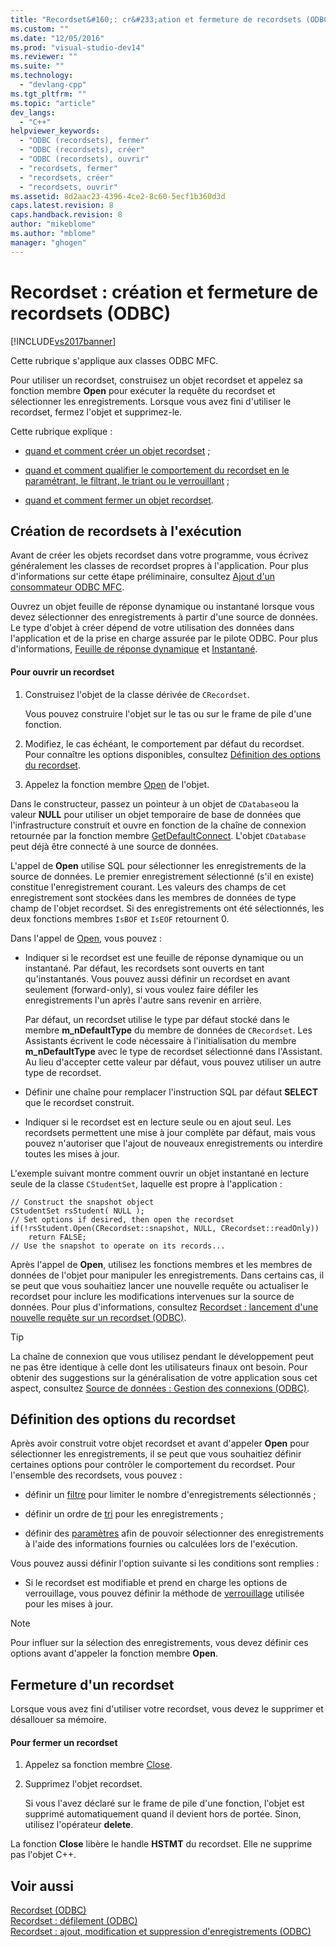 ```yaml
---
title: "Recordset&#160;: cr&#233;ation et fermeture de recordsets (ODBC) | Microsoft Docs"
ms.custom: ""
ms.date: "12/05/2016"
ms.prod: "visual-studio-dev14"
ms.reviewer: ""
ms.suite: ""
ms.technology: 
  - "devlang-cpp"
ms.tgt_pltfrm: ""
ms.topic: "article"
dev_langs: 
  - "C++"
helpviewer_keywords: 
  - "ODBC (recordsets), fermer"
  - "ODBC (recordsets), créer"
  - "ODBC (recordsets), ouvrir"
  - "recordsets, fermer"
  - "recordsets, créer"
  - "recordsets, ouvrir"
ms.assetid: 8d2aac23-4396-4ce2-8c60-5ecf1b360d3d
caps.latest.revision: 8
caps.handback.revision: 8
author: "mikeblome"
ms.author: "mblome"
manager: "ghogen"
---
```

# Recordset&#160;: cr&#233;ation et fermeture de recordsets (ODBC)
[!INCLUDE[vs2017banner](../../assembler/inline/includes/vs2017banner.md)]

Cette rubrique s'applique aux classes ODBC MFC.  
  
 Pour utiliser un recordset, construisez un objet recordset et appelez sa fonction membre **Open** pour exécuter la requête du recordset et sélectionner les enregistrements.  Lorsque vous avez fini d'utiliser le recordset, fermez l'objet et supprimez\-le.  
  
 Cette rubrique explique :  
  
-   [quand et comment créer un objet recordset](#_core_creating_recordsets_at_run_time) ;  
  
-   [quand et comment qualifier le comportement du recordset en le paramétrant, le filtrant, le triant ou le verrouillant](#_core_setting_recordset_options) ;  
  
-   [quand et comment fermer un objet recordset](#_core_closing_a_recordset).  
  
##  <a name="_core_creating_recordsets_at_run_time"></a> Création de recordsets à l'exécution  
 Avant de créer les objets recordset dans votre programme, vous écrivez généralement les classes de recordset propres à l'application.  Pour plus d'informations sur cette étape préliminaire, consultez [Ajout d'un consommateur ODBC MFC](../../mfc/reference/adding-an-mfc-odbc-consumer.md).  
  
 Ouvrez un objet feuille de réponse dynamique ou instantané lorsque vous devez sélectionner des enregistrements à partir d'une source de données.  Le type d'objet à créer dépend de votre utilisation des données dans l'application et de la prise en charge assurée par le pilote ODBC.  Pour plus d'informations, [Feuille de réponse dynamique](../../data/odbc/dynaset.md) et [Instantané](../../data/odbc/snapshot.md).  
  
#### Pour ouvrir un recordset  
  
1.  Construisez l'objet de la classe dérivée de `CRecordset`.  
  
     Vous pouvez construire l'objet sur le tas ou sur le frame de pile d'une fonction.  
  
2.  Modifiez, le cas échéant, le comportement par défaut du recordset.  Pour connaître les options disponibles, consultez [Définition des options du recordset](#_core_setting_recordset_options).  
  
3.  Appelez la fonction membre [Open](../Topic/CRecordset::Open.md) de l'objet.  
  
 Dans le constructeur, passez un pointeur à un objet de `CDatabase`ou la valeur **NULL** pour utiliser un objet temporaire de base de données que l'infrastructure construit et ouvre en fonction de la chaîne de connexion retournée par la fonction membre [GetDefaultConnect](../Topic/CRecordset::GetDefaultConnect.md).  L'objet `CDatabase` peut déjà être connecté à une source de données.  
  
 L'appel de **Open** utilise SQL pour sélectionner les enregistrements de la source de données.  Le premier enregistrement sélectionné \(s'il en existe\) constitue l'enregistrement courant.  Les valeurs des champs de cet enregistrement sont stockées dans les membres de données de type champ de l'objet recordset.  Si des enregistrements ont été sélectionnés, les deux fonctions membres `IsBOF` et `IsEOF` retournent 0.  
  
 Dans l'appel de [Open](../Topic/CRecordset::Open.md), vous pouvez :  
  
-   Indiquer si le recordset est une feuille de réponse dynamique ou un instantané.  Par défaut, les recordsets sont ouverts en tant qu'instantanés.  Vous pouvez aussi définir un recordset en avant seulement \(forward\-only\), si vous voulez faire défiler les enregistrements l'un après l'autre sans revenir en arrière.  
  
     Par défaut, un recordset utilise le type par défaut stocké dans le membre **m\_nDefaultType** du membre de données de `CRecordset`.  Les Assistants écrivent le code nécessaire à l'initialisation du membre **m\_nDefaultType** avec le type de recordset sélectionné dans l'Assistant.  Au lieu d'accepter cette valeur par défaut, vous pouvez utiliser un autre type de recordset.  
  
-   Définir une chaîne pour remplacer l'instruction SQL par défaut **SELECT** que le recordset construit.  
  
-   Indiquer si le recordset est en lecture seule ou en ajout seul.  Les recordsets permettent une mise à jour complète par défaut, mais vous pouvez n'autoriser que l'ajout de nouveaux enregistrements ou interdire toutes les mises à jour.  
  
 L'exemple suivant montre comment ouvrir un objet instantané en lecture seule de la classe `CStudentSet`, laquelle est propre à l'application :  
  
```  
// Construct the snapshot object  
CStudentSet rsStudent( NULL );  
// Set options if desired, then open the recordset  
if(!rsStudent.Open(CRecordset::snapshot, NULL, CRecordset::readOnly))  
    return FALSE;  
// Use the snapshot to operate on its records...  
```  
  
 Après l'appel de **Open**, utilisez les fonctions membres et les membres de données de l'objet pour manipuler les enregistrements.  Dans certains cas, il se peut que vous souhaitiez lancer une nouvelle requête ou actualiser le recordset pour inclure les modifications intervenues sur la source de données.  Pour plus d'informations, consultez [Recordset : lancement d'une nouvelle requête sur un recordset \(ODBC\)](../../data/odbc/recordset-requerying-a-recordset-odbc.md).  
  
> [!TIP]
>  La chaîne de connexion que vous utilisez pendant le développement peut ne pas être identique à celle dont les utilisateurs finaux ont besoin.  Pour obtenir des suggestions sur la généralisation de votre application sous cet aspect, consultez [Source de données : Gestion des connexions \(ODBC\)](../../data/odbc/data-source-managing-connections-odbc.md).  
  
##  <a name="_core_setting_recordset_options"></a> Définition des options du recordset  
 Après avoir construit votre objet recordset et avant d'appeler **Open** pour sélectionner les enregistrements, il se peut que vous souhaitiez définir certaines options pour contrôler le comportement du recordset.  Pour l'ensemble des recordsets, vous pouvez :  
  
-   définir un [filtre](../../data/odbc/recordset-filtering-records-odbc.md) pour limiter le nombre d'enregistrements sélectionnés ;  
  
-   définir un ordre de [tri](../../data/odbc/recordset-sorting-records-odbc.md) pour les enregistrements ;  
  
-   définir des [paramètres](../../data/odbc/recordset-parameterizing-a-recordset-odbc.md) afin de pouvoir sélectionner des enregistrements à l'aide des informations fournies ou calculées lors de l'exécution.  
  
 Vous pouvez aussi définir l'option suivante si les conditions sont remplies :  
  
-   Si le recordset est modifiable et prend en charge les options de verrouillage, vous pouvez définir la méthode de [verrouillage](../../data/odbc/recordset-locking-records-odbc.md) utilisée pour les mises à jour.  
  
> [!NOTE]
>  Pour influer sur la sélection des enregistrements, vous devez définir ces options avant d'appeler la fonction membre **Open**.  
  
##  <a name="_core_closing_a_recordset"></a> Fermeture d'un recordset  
 Lorsque vous avez fini d'utiliser votre recordset, vous devez le supprimer et désallouer sa mémoire.  
  
#### Pour fermer un recordset  
  
1.  Appelez sa fonction membre [Close](../Topic/CRecordset::Close.md).  
  
2.  Supprimez l'objet recordset.  
  
     Si vous l'avez déclaré sur le frame de pile d'une fonction, l'objet est supprimé automatiquement quand il devient hors de portée.  Sinon, utilisez l'opérateur **delete**.  
  
 La fonction **Close** libère le handle **HSTMT** du recordset.  Elle ne supprime pas l'objet C\+\+.  
  
## Voir aussi  
 [Recordset \(ODBC\)](../../data/odbc/recordset-odbc.md)   
 [Recordset : défilement \(ODBC\)](../../data/odbc/recordset-scrolling-odbc.md)   
 [Recordset : ajout, modification et suppression d'enregistrements \(ODBC\)](../../data/odbc/recordset-adding-updating-and-deleting-records-odbc.md)